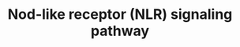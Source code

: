 ---
annotations:
- type: Pathway Ontology
  value: NOD-like receptor signaling pathway
authors:
- MaintBot
- Ddigles
- AlexanderPico
- Eweitz
description: Mammalian cells have evolved a set of specialized pattern recognition-molecules
  (PRMs) to detect conserved molecular motifs present on pathogens known as pathogen-associated-molecular-patterns
  (PAMPs). NLR proteins (alternatively named NBD-LRR or CATERPILLER) represent one
  subclass of PRMs that have recently attracted much attention. Their cytoplasmic
  location differs from the classical PRMs which are mostly membrane spanning receptors
  (such as the Toll-like-receptors (TLRs) or lectins) and accordingly NLRs were proposed
  to be activated mainly by intracellular bacterial pathogens.
last-edited: 2021-05-16
organisms:
- Rattus norvegicus
redirect_from:
- /index.php/Pathway:WP1294
- /instance/WP1294
schema-jsonld:
- '@context': https://schema.org/
  '@id': https://wikipathways.github.io/pathways/WP1294.html
  '@type': Dataset
  creator:
    '@type': Organization
    name: WikiPathways
  description: Mammalian cells have evolved a set of specialized pattern recognition-molecules
    (PRMs) to detect conserved molecular motifs present on pathogens known as pathogen-associated-molecular-patterns
    (PAMPs). NLR proteins (alternatively named NBD-LRR or CATERPILLER) represent one
    subclass of PRMs that have recently attracted much attention. Their cytoplasmic
    location differs from the classical PRMs which are mostly membrane spanning receptors
    (such as the Toll-like-receptors (TLRs) or lectins) and accordingly NLRs were
    proposed to be activated mainly by intracellular bacterial pathogens.
  keywords:
  - Map3k7
  - ERBB2IP
  - RelA
  - MAPK
  - MDP
  - Ikbkb
  - CARD
  - Ephb2
  - DAMPS
  - Mapk8
  - TriDAP
  - Cd40
  - Chuk
  - Ikbkg
  license: CC0
  name: Nod-like receptor (NLR) signaling pathway
seo: CreativeWork
title: Nod-like receptor (NLR) signaling pathway
wpid: WP1294
---